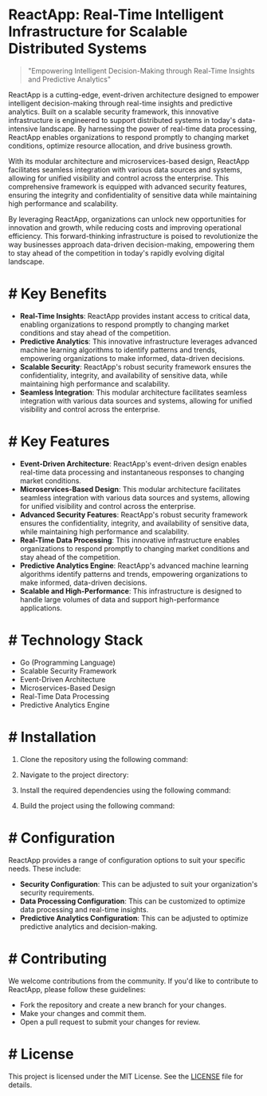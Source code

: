 <!-- ReactApp_20251003185320_9382 -->

# ReactApp: Real-Time Intelligent Infrastructure for Scalable Distributed Systems
> "Empowering Intelligent Decision-Making through Real-Time Insights and Predictive Analytics"

ReactApp is a cutting-edge, event-driven architecture designed to empower intelligent decision-making through real-time insights and predictive analytics. Built on a scalable security framework, this innovative infrastructure is engineered to support distributed systems in today's data-intensive landscape. By harnessing the power of real-time data processing, ReactApp enables organizations to respond promptly to changing market conditions, optimize resource allocation, and drive business growth.

With its modular architecture and microservices-based design, ReactApp facilitates seamless integration with various data sources and systems, allowing for unified visibility and control across the enterprise. This comprehensive framework is equipped with advanced security features, ensuring the integrity and confidentiality of sensitive data while maintaining high performance and scalability.

By leveraging ReactApp, organizations can unlock new opportunities for innovation and growth, while reducing costs and improving operational efficiency. This forward-thinking infrastructure is poised to revolutionize the way businesses approach data-driven decision-making, empowering them to stay ahead of the competition in today's rapidly evolving digital landscape.

# # Key Benefits
* **Real-Time Insights**: ReactApp provides instant access to critical data, enabling organizations to respond promptly to changing market conditions and stay ahead of the competition.
* **Predictive Analytics**: This innovative infrastructure leverages advanced machine learning algorithms to identify patterns and trends, empowering organizations to make informed, data-driven decisions.
* **Scalable Security**: ReactApp's robust security framework ensures the confidentiality, integrity, and availability of sensitive data, while maintaining high performance and scalability.
* **Seamless Integration**: This modular architecture facilitates seamless integration with various data sources and systems, allowing for unified visibility and control across the enterprise.

# # Key Features
* **Event-Driven Architecture**: ReactApp's event-driven design enables real-time data processing and instantaneous responses to changing market conditions.
* **Microservices-Based Design**: This modular architecture facilitates seamless integration with various data sources and systems, allowing for unified visibility and control across the enterprise.
* **Advanced Security Features**: ReactApp's robust security framework ensures the confidentiality, integrity, and availability of sensitive data, while maintaining high performance and scalability.
* **Real-Time Data Processing**: This innovative infrastructure enables organizations to respond promptly to changing market conditions and stay ahead of the competition.
* **Predictive Analytics Engine**: ReactApp's advanced machine learning algorithms identify patterns and trends, empowering organizations to make informed, data-driven decisions.
* **Scalable and High-Performance**: This infrastructure is designed to handle large volumes of data and support high-performance applications.

# # Technology Stack
* Go (Programming Language)
* Scalable Security Framework
* Event-Driven Architecture
* Microservices-Based Design
* Real-Time Data Processing
* Predictive Analytics Engine

# # Installation
1. Clone the repository using the following command:

2. Navigate to the project directory:

3. Install the required dependencies using the following command:

4. Build the project using the following command:


# # Configuration
ReactApp provides a range of configuration options to suit your specific needs. These include:

* **Security Configuration**: This can be adjusted to suit your organization's security requirements.
* **Data Processing Configuration**: This can be customized to optimize data processing and real-time insights.
* **Predictive Analytics Configuration**: This can be adjusted to optimize predictive analytics and decision-making.

# # Contributing
We welcome contributions from the community. If you'd like to contribute to ReactApp, please follow these guidelines:

* Fork the repository and create a new branch for your changes.
* Make your changes and commit them.
* Open a pull request to submit your changes for review.

# # License

This project is licensed under the MIT License. See the [LICENSE](link) file for details.